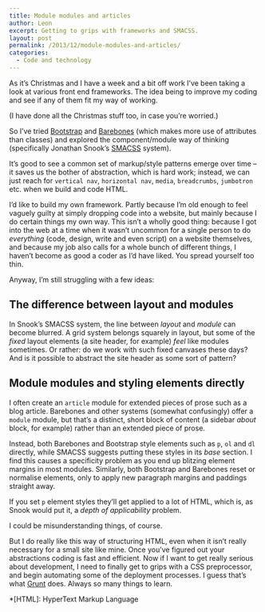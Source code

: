 ```yaml
---
title: Module modules and articles
author: Leon
excerpt: Getting to grips with frameworks and SMACSS.
layout: post
permalink: /2013/12/module-modules-and-articles/
categories:
  - Code and technology
---
```

As it&#8217;s Christmas and I have a week and a bit off work I&#8217;ve been taking a look at various front end frameworks. The idea being to improve my coding and see if any of them fit my way of working.

(I have done all the Christmas stuff too, in case you&#8217;re worried.)

So I&#8217;ve tried [Bootstrap][1] and [Barebones][2] (which makes more use of attributes than classes) and explored the component/module way of thinking (specifically Jonathan Snook&#8217;s [SMACSS][3] system).

It&#8217;s good to see a common set of markup/style patterns emerge over time – it saves us the bother of abstraction, which is hard work; instead, we can just reach for `vertical nav`, `horizontal nav`, `media`, `breadcrumbs`, `jumbotron` etc. when we build and code HTML.

I&#8217;d like to build my own framework. Partly because I&#8217;m old enough to feel vaguely guilty at simply dropping code into a website, but mainly because I do certain things my own way. This isn&#8217;t a wholly good thing: because I got into the web at a time when it wasn&#8217;t uncommon for a single person to do *everything* (code, design, write and even script) on a website themselves, and because my job also calls for a whole bunch of different things, I haven&#8217;t become as good a coder as I&#8217;d have liked. You spread yourself too thin.

Anyway, I&#8217;m still struggling with a few ideas:

## The difference between layout and modules

In Snook&#8217;s SMACSS system, the line between *layout* and *module* can become blurred. A grid system belongs squarely in layout, but some of the *fixed* layout elements (a site header, for example) *feel* like modules sometimes. Or rather: do we work with such fixed canvases these days? And is it possible to abstract the site header as some sort of pattern?

## Module modules and styling elements directly

I often create an `article` module for extended pieces of prose such as a blog article. Barebones and other systems (somewhat confusingly) offer a `module` module, but that&#8217;s a distinct, short block of content (a sidebar *about* block, for example) rather than an extended piece of prose.

Instead, both Barebones and Bootstrap style elements such as `p`, `ol` and `dl` directly, while SMACSS suggests putting these styles in its *base* section. I find this causes a specificity problem as you end up blitzing element margins in most modules. Similarly, both Bootstrap and Barebones reset or normalise elements, only to apply new paragraph margins and paddings straight away.

If you set `p` element styles they&#8217;ll get applied to a lot of HTML, which is, as Snook would put it, a *depth of applicability* problem.

I could be misunderstanding things, of course.

But I do really like this way of structuring HTML, even when it isn&#8217;t really necessary for a small site like mine. Once you&#8217;ve figured out your abstractions coding is fast and efficient. Now if I want to get really serious about development, I need to finally get to grips with a CSS preprocessor, and begin automating some of the deployment processes. I guess that&#8217;s what [Grunt][4] does. Always so many things to learn.

 [1]: http://getbootstrap.com/
 [2]: http://barebones.paulrobertlloyd.com/
 [3]: http://smacss.com/
 [4]: http://gruntjs.com/

 *[HTML]: HyperText Markup Language
